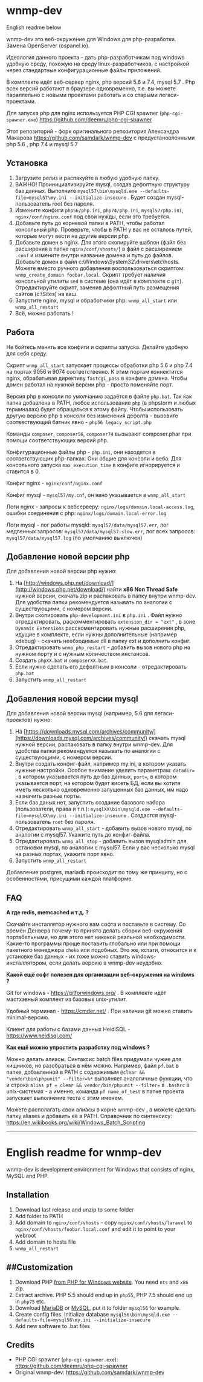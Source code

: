 # wnmp-dev

English readme below

wnmp-dev это веб-окружение для Windows для php-разработки. Замена OpenServer (ospanel.io). 

Идеология данного проекта - дать php-разработчикам под windows удобную среду, похожую на среду linux-разработчиков, с настройкой через стандартные конфигурационные файлы приложений. 

В комплекте идёт веб-сервер nginx, php версий 5.6 и 7.4, mysql 5.7 . Php всех версий работают в браузере одновременно, т.е. вы можете параллельно с новыми проектами работать и со старыми легаси-проектами.

Для запуска php для nginx используется PHP CGI spawner (`php-cgi-spawner.exe`) https://github.com/deemru/php-cgi-spawner   

Этот репозиторий - форк оригинального репозитория Александра Макарова https://github.com/samdark/wnmp-dev с предустановленными php 5.6 , php 7.4 и mysql 5.7 

## Установка

1. Загрузите релиз и распакуйте в любую удобную папку.
2. ВАЖНО! Проинициализируйте mysql, создав дефолтную структуру баз данных. Выполните `mysql57\bin\mysqld.exe --defaults-file=mysql57\my.ini --initialize-insecure` . Будет создан mysql-пользователь root без пароля.
3. Измените конфиги `php56/php.ini`, `php74/php.ini`, `mysql57/php.ini`, `nginx/conf/nginx.conf` под свои нужды, если это требуется.
4. Добавьте путь до корневой папки в PATH, чтобы работал консольный php. Проверьте, чтобы в PATH у вас не осталось путей, которые могут вести на другие версии php.
5. Добавьте домен в nginx. Для этого скопируйте шаблон (файл без расширения в папке `nginx/conf/vhosts/`) в файл с расширением `.conf` и измените внутри название домена и путь до файлов. Добавьте домен в файл c:\Windows\System32\drivers\etc\hosts.
Можете вместо ручного добавления воспользоваться скриптом: `wnmp_create_domain foobar.local`. Скрипт требует наличия консольной утилиты `sed` в системе (она идёт в комплекте с `git`). Отредактируйте скрипт, заменив дефолтный путь размещения сайтов (c:\Sites) на ваш. 
6. Запустите nginx, mysql и обработчики php: `wnmp_all_start` или `wnmp_all_restart`
7. Всё, можно работать !
     
## Работа

Не бойтесь менять все конфиги и скрипты запуска. Делайте удобную для себя среду.

Скрипт `wnmp_all_start` запускает процессы обработки php 5.6 и php 7.4 на портах 9056 и 9074 соответственно. К этим портам коннектится nginx, обрабатывая директиву `fastcgi_pass` в конфиге домена. Чтобы домен работал на нужной версии php - просто поменяйте порт.

Версия php в консоли по умолчанию задаётся в файле `php.bat`. Так как папка добавлена в PATH, любое использование `php` (в phpstorm и любых терминалах) будет обращаться к этому файлу. Чтобы использовать другую версию php в консоли без изменения дефолта - вызовите соотвествующий батник явно - `php56 legacy_script.php`

Команды `composer`, `composer56`, `composer74` вызывают composer.phar при помощи соответствующих версий php. 

Конфигурационные файлы php - `php.ini`, они находятся в соответствующих php-папках. Они общие для консоли и веба. Для консольного запуска `max_execution_time` в конфиге игнорируется и ставится в 0.      

Конфиг nginx - `nginx/conf/nginx.conf`

Конфиг mysql - `mysql57/my.cnf`, он явно указывается в `wnmp_all_start`

Логи nginx - запросы к вебсерверу: `nginx/logs/domain.local-access.log`, ошибки соединения с php: `nginx/logs/domain.local-error.log` 

Логи mysql - лог работы mysqld: `mysql57/data/mysql57.err`, лог медленных запросов: `mysql57/data/mysql57-slow.err`, лог всех запросов: `mysql57/data/mysql57.log` (по умолчанию выключен)

## Добавление новой версии php

Для добавления новой версии php нужно:

1. На [http://windows.php.net/download/](http://windows.php.net/download/) найти **x86 Non Thread Safe** нужной версии, скачать zip и распаковать в папку внутри wnmp-dev. Для удобства папки рекомендуется называть по аналогии с существующими, с номером версии.
2. Внутри скопировать `php-development.ini` в `php.ini` . Файл нужно отредактировать, раскомментировать `extension_dir = "ext"` , в зоне `Dynamic Extensions` расскоментировать 
нужные расширения php, идущие в комплекте, если нужны дополнительные (например xdebug) - скачать необходимые dll в папку ext и дополнить конфиг.
3. Отредактировать `wnmp_php_restart` - добавить вызов нового php на нужном порту и с нужным количеством инстансов.
4. Создать `phpXX.bat` и `composerXX.bat`.
5. Если нужно сделать его дефолтным в консоли - отредактировать `php.bat`
6. Запустить `wnmp_all_restart`  

## Добавления новой версии mysql

Для добавления новой версии mysql (например, 5.6 для легаси-проектов) нужно:

1. На [https://downloads.mysql.com/archives/community/](https://downloads.mysql.com/archives/community/) скачать mysql нужной версии, распаковать в папку внутри wnmp-dev. Для удобства папки рекомендуется называть по аналогии с существующими, с номером версии.  
2. Внутри создать конфиг-файл, например my.ini, в котором указать нужные настройки. Особое внимание уделить параметрам: `datadir=` , в котором указывается путь до баз данных, `port=`, в котором указывается порт, на котором будет висеть БД, если вы хотите иметь несколько одновременно запущенных баз данных, им надо назначить разные порты.   
3. Если баз даных нет, запустить создание базового набора (пользователи, права и т.п.): `mysqlXX\bin\mysqld.exe --defaults-file=mysqlXX\my.ini --initialize-insecure` . Создастся mysql-пользователь `root` без пароля.
4. Отредактировать `wnmp_all_start` - добавить вызов нового mysql, по аналогии с mysql57. Укажите путь до конфиг-файла.
5. Отредактировать `wnmp_all_stop` - добавить вызов mysqladmin для остановки mysql, по аналогии с mysql57. Если у вас несколько mysql на разных портах, укажите порт явно. 
6. Запустить `wnmp_all_restart`

Добавление postgres, mariadb происходит по тому же принципу, но с особенностями, присущими каждой платформе. 

## FAQ

**А где redis, memcached и т.д. ?**

Скачайте инсталлятор нужного вам софта и поставьте в систему. Со времён Денвера почему-то принято делать сборки веб-окружения портабельными, но для этого нет никакой реальной необходимости. Какие-то программы проще поставить глобально или при помощи пакетного менеджера `choko` или подобных. Это же, кстати, относится и к установке баз данных - их тоже можно ставить windows-инсталлятором, если делать версию в wnmp-dev неудобно.    

**Какой ещё софт полезен для организации веб-окружения на windows ?**

Git for windows - https://gitforwindows.org/ . В комплекте идёт мастхэвный комплект из базовых unix-утилит.

Удобный терминал - https://cmder.net/ . При наличии git можно ставить minimal-версию.

Клиент для работы с базами данных HeidiSQL - https://www.heidisql.com/

**Как ещё можно упростить разработку под windows ?**

Можно делать алиасы. Синтаксис batch files придумали чужие для хищников, но разобраться в нём можно. Например, файл `pf.bat` в папке, добавленной в PATH с содержимым `@clear && "vendor\bin\phpunit" --filter=%*` выполняет аналогичные функции, что и строка `alias pf = clear && vendor/bin/phpunit --filter=` в `.bashrc` в unix-системах - а именно, команда `pf name_of_test` в папке проекта запускает выполнение теста с этим именем.

Можете располагать свои алиасы в корне wnmp-dev , а можете сделать папку aliases и добавить её в PATH. Справочник по синтаксису: https://en.wikibooks.org/wiki/Windows_Batch_Scripting 

-------------------------------------------

# English readme for wnmp-dev

wnmp-dev is development environment for Windows that consists of nginx, MySQL and PHP.

## Installation

1. Download last release and unzip to some folder
2. Add folder to PATH
3. Add domain to `nginx/conf/vhosts` - copy `nginx/conf/vhosts/laravel` to `nginx/conf/vhosts/foobar.local.conf` and edit it to point to your webroot
4. Add domain to hosts file
4. `wnmp_all_restart`  

##Customization
-------------
1. Download PHP [from PHP for Windows website](http://windows.php.net/download/). You need `nts` and `x86` zip.
2. Extract archive. PHP 5.5 should end up in `php55`, PHP 7.5 should end up in `php75` etc.
3. Download [MariaDB](https://downloads.mariadb.org/) or [MySQL](https://downloads.mysql.com/archives/community/),
   put it to folder `mysql56` for example. 
4. Create config files. Initialize database `mysql56\bin\mysqld.exe --defaults-file=mysql56\my.ini --initialize-insecure`
5. Add new software to .bat files 

## Credits

- PHP CGI spawner (`php-cgi-spawner.exe`): https://github.com/deemru/php-cgi-spawner
- Original wnmp-dev: https://github.com/samdark/wnmp-dev
